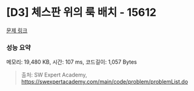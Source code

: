 # [D3] 체스판 위의 룩 배치 - 15612 

[문제 링크](https://swexpertacademy.com/main/code/problem/problemDetail.do?contestProbId=AYOBfxwaAXsDFATW) 

### 성능 요약

메모리: 19,480 KB, 시간: 107 ms, 코드길이: 1,057 Bytes



> 출처: SW Expert Academy, https://swexpertacademy.com/main/code/problem/problemList.do